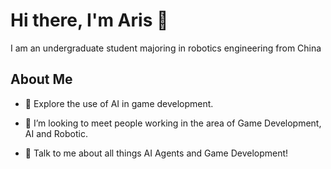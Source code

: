 <h1> Hi there, I'm Aris 👋 </h1>
I am an undergraduate student majoring in robotics engineering from China

<h2> About Me </h2>

- 🔭 Explore the use of AI in game development.
  
- 🌱  I’m looking to meet people working in the area of Game Development, AI and Robotic.
  
- 💬 Talk to me about all things AI Agents and Game Development!

</strong>
</p>

